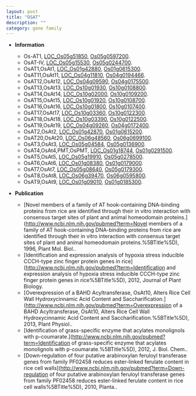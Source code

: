 ```yaml
---
layout: post
title: "OSAT"
description: ""
category: gene family
---
```


* **Information**  
    + Os-AT1, [LOC_Os05g51850](http://rice.uga.edu/cgi-bin/ORF_infopage.cgi?orf=LOC_Os05g51850), [Os05g0597200](https://rapdb.dna.affrc.go.jp/locus/?name=Os05g0597200).
    + OsAT-IV, [LOC_Os05g15530](http://rice.uga.edu/cgi-bin/ORF_infopage.cgi?orf=LOC_Os05g15530), [Os05g0244700](https://rapdb.dna.affrc.go.jp/locus/?name=Os05g0244700).
    + OsAT1,OsAt1, [LOC_Os01g42880](http://rice.uga.edu/cgi-bin/ORF_infopage.cgi?orf=LOC_Os01g42880), [Os01g0615300](https://rapdb.dna.affrc.go.jp/locus/?name=Os01g0615300).
    + OsAT11,OsAt11, [LOC_Os04g11810](http://rice.uga.edu/cgi-bin/ORF_infopage.cgi?orf=LOC_Os04g11810), [Os04g0194466](https://rapdb.dna.affrc.go.jp/locus/?name=Os04g0194466).
    + OsAT12,OsAt12, [LOC_Os04g09590](http://rice.uga.edu/cgi-bin/ORF_infopage.cgi?orf=LOC_Os04g09590), [Os04g0175500](https://rapdb.dna.affrc.go.jp/locus/?name=Os04g0175500).
    + OsAT13,OsAt13, [LOC_Os10g01930](http://rice.uga.edu/cgi-bin/ORF_infopage.cgi?orf=LOC_Os10g01930), [Os10g0108800](https://rapdb.dna.affrc.go.jp/locus/?name=Os10g0108800).
    + OsAT14,OsAt14, [LOC_Os10g02000](http://rice.uga.edu/cgi-bin/ORF_infopage.cgi?orf=LOC_Os10g02000), [Os10g0109200](https://rapdb.dna.affrc.go.jp/locus/?name=Os10g0109200).
    + OsAT15,OsAt15, [LOC_Os10g01920](http://rice.uga.edu/cgi-bin/ORF_infopage.cgi?orf=LOC_Os10g01920), [Os10g0108700](https://rapdb.dna.affrc.go.jp/locus/?name=Os10g0108700).
    + OsAT16,OsAt16, [LOC_Os10g01800](http://rice.uga.edu/cgi-bin/ORF_infopage.cgi?orf=LOC_Os10g01800), [Os10g0107400](https://rapdb.dna.affrc.go.jp/locus/?name=Os10g0107400).
    + OsAT17,OsAt17, [LOC_Os10g03360](http://rice.uga.edu/cgi-bin/ORF_infopage.cgi?orf=LOC_Os10g03360), [Os10g0122300](https://rapdb.dna.affrc.go.jp/locus/?name=Os10g0122300).
    + OsAT18,OsAt18, [LOC_Os10g03390](http://rice.uga.edu/cgi-bin/ORF_infopage.cgi?orf=LOC_Os10g03390), [Os10g0122500](https://rapdb.dna.affrc.go.jp/locus/?name=Os10g0122500).
    + OsAT19,OsAt19, [LOC_Os04g09260](http://rice.uga.edu/cgi-bin/ORF_infopage.cgi?orf=LOC_Os04g09260), [Os04g0172400](https://rapdb.dna.affrc.go.jp/locus/?name=Os04g0172400).
    + OsAT2,OsAt2, [LOC_Os01g42870](http://rice.uga.edu/cgi-bin/ORF_infopage.cgi?orf=LOC_Os01g42870), [Os01g0615200](https://rapdb.dna.affrc.go.jp/locus/?name=Os01g0615200).
    + OsAT20,OsAt20, [LOC_Os06g48560](http://rice.uga.edu/cgi-bin/ORF_infopage.cgi?orf=LOC_Os06g48560), [Os06g0699100](https://rapdb.dna.affrc.go.jp/locus/?name=Os06g0699100).
    + OsAT3,OsAt3, [LOC_Os05g04584](http://rice.uga.edu/cgi-bin/ORF_infopage.cgi?orf=LOC_Os05g04584), [Os05g0136900](https://rapdb.dna.affrc.go.jp/locus/?name=Os05g0136900).
    + OsAT4,OsAt4,PMT,OsPMT, [LOC_Os01g18744](http://rice.uga.edu/cgi-bin/ORF_infopage.cgi?orf=LOC_Os01g18744), [Os01g0291500](https://rapdb.dna.affrc.go.jp/locus/?name=Os01g0291500).
    + OsAT5,OsAt5, [LOC_Os05g19910](http://rice.uga.edu/cgi-bin/ORF_infopage.cgi?orf=LOC_Os05g19910), [Os05g0278500](https://rapdb.dna.affrc.go.jp/locus/?name=Os05g0278500).
    + OsAT6,OsAt6, [LOC_Os01g08380](http://rice.uga.edu/cgi-bin/ORF_infopage.cgi?orf=LOC_Os01g08380), [Os01g0179000](https://rapdb.dna.affrc.go.jp/locus/?name=Os01g0179000).
    + OsAT7,OsAt7, [LOC_Os05g08640](http://rice.uga.edu/cgi-bin/ORF_infopage.cgi?orf=LOC_Os05g08640), [Os05g0179300](https://rapdb.dna.affrc.go.jp/locus/?name=Os05g0179300).
    + OsAT8,OsAt8, [LOC_Os06g39470](http://rice.uga.edu/cgi-bin/ORF_infopage.cgi?orf=LOC_Os06g39470), [Os06g0595800](https://rapdb.dna.affrc.go.jp/locus/?name=Os06g0595800).
    + OsAT9,OsAt9, [LOC_Os01g09010](http://rice.uga.edu/cgi-bin/ORF_infopage.cgi?orf=LOC_Os01g09010), [Os01g0185300](https://rapdb.dna.affrc.go.jp/locus/?name=Os01g0185300).

* **Publication**  
    + [Novel members of a family of AT hook-containing DNA-binding proteins from rice are identified through their in vitro interaction with consensus target sites of plant and animal homeodomain proteins.](http://www.ncbi.nlm.nih.gov/pubmed?term=Novel members of a family of AT hook-containing DNA-binding proteins from rice are identified through their in vitro interaction with consensus target sites of plant and animal homeodomain proteins.%5BTitle%5D), 1996, Plant Mol. Biol..
    + [Identification and expression analysis of hypoxia stress inducible CCCH-type zinc finger protein genes in rice](http://www.ncbi.nlm.nih.gov/pubmed?term=Identification and expression analysis of hypoxia stress inducible CCCH-type zinc finger protein genes in rice%5BTitle%5D), 2012, Journal of Plant Biology.
    + [Overexpression of a BAHD Acyltransferase, OsAt10, Alters Rice Cell Wall Hydroxycinnamic Acid Content and Saccharification.](http://www.ncbi.nlm.nih.gov/pubmed?term=Overexpression of a BAHD Acyltransferase, OsAt10, Alters Rice Cell Wall Hydroxycinnamic Acid Content and Saccharification.%5BTitle%5D), 2013, Plant Physiol..
    + [Identification of grass-specific enzyme that acylates monolignols with p-coumarate.](http://www.ncbi.nlm.nih.gov/pubmed?term=Identification of grass-specific enzyme that acylates monolignols with p-coumarate.%5BTitle%5D), 2012, J. Biol. Chem..
    + [Down-regulation of four putative arabinoxylan feruloyl transferase genes from family PF02458 reduces ester-linked ferulate content in rice cell walls](http://www.ncbi.nlm.nih.gov/pubmed?term=Down-regulation of four putative arabinoxylan feruloyl transferase genes from family PF02458 reduces ester-linked ferulate content in rice cell walls%5BTitle%5D), 2010, Planta..



